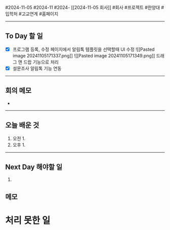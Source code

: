 #2024-11-05 #2024-11 #2024- [[2024-11-05 회사]]
#회사 #프로젝트 #한양대 #입학처 #고교연계 #홈페이지

---
## To Day 할 일
- [x] 프로그램 등록, 수정 페이지에서 알림톡 템플릿을 선택할때 UI 수정 ![[Pasted image 20241105171337.png]]
      ![[Pasted image 20241105171349.png]]
      드래그 앤 드랍 기능으로 처리
- [x] 설문조사 알림톡 기능 연동
---
## 회의 메모
- 
---
## 오늘 배운 것
1. 오전
    1. 
2. 오후
    1. 
---
## Next Day 해야할 일
1. 


## 메모


# 처리 못한 일